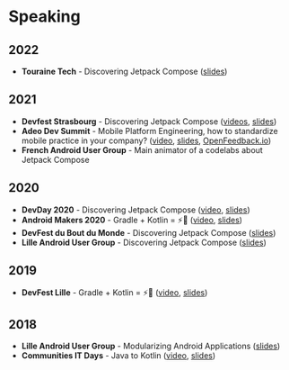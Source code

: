 # Speaking

## 2022

* **Touraine Tech** - Discovering Jetpack Compose ([slides](https://speakerdeck.com/gerardpaligot/discovering-jetpack-compose))

## 2021

* **Devfest Strasbourg** - Discovering Jetpack Compose ([videos](https://youtu.be/6r8JYIR-PtU), [slides](https://speakerdeck.com/gerardpaligot/discovering-jetpack-compose))
* **Adeo Dev Summit** - Mobile Platform Engineering, how to standardize mobile practice in your company? ([video](https://youtu.be/9b0tdM3yNNs), [slides](https://speakerdeck.com/gerardpaligot/mobile-platform-engineering-how-to-standardize-mobile-practice-in-your-company), [OpenFeedback.io](https://openfeedback.io/JCbSxM01WvfWfrMc1bvr/2021-06-16/1E5svhRWmrcPbPU6gEKR))
* **French Android User Group** - Main animator of a codelabs about Jetpack Compose

## 2020

* **DevDay 2020** - Discovering Jetpack Compose ([video](https://www.youtube.com/watch?v=V66x5rQvLeg&t=3576s), [slides](https://speakerdeck.com/gerardpaligot/discovering-jetpack-compose))
* **Android Makers 2020** - Gradle + Kotlin = ⚡🚀 ([video](https://youtu.be/I3WfRaIl4a4), [slides](https://speakerdeck.com/gerardpaligot/gradle-plus-kotlin-dsl-equals))
* **DevFest du Bout du Monde** - Discovering Jetpack Compose ([slides](https://speakerdeck.com/gerardpaligot/discovering-jetpack-compose))
* **Lille Android User Group** - Discovering Jetpack Compose ([slides](https://speakerdeck.com/gerardpaligot/discovering-jetpack-compose))

## 2019

* **DevFest Lille** - Gradle + Kotlin = ⚡🚀 ([video](https://youtu.be/qJzMYWrKGBg), [slides](https://speakerdeck.com/gerardpaligot/gradle-plus-kotlin-dsl-equals))

## 2018

* **Lille Android User Group** - Modularizing Android Applications ([slides](https://speakerdeck.com/gerardpaligot/modularizing-android-applications))
* **Communities IT Days** - Java to Kotlin ([video](https://youtu.be/NPEOY-TEh5E), [slides](https://speakerdeck.com/gerardpaligot/from-java-to-kotlin))